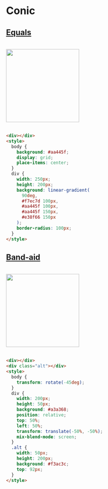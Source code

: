 # Conic

## [Equals](https://cssbattle.dev/play/31)

<img src="https://cssbattle.dev/targets/31.png">

```html
<div></div>
<style>
  body {
    background: #aa445f;
    display: grid;
    place-items: center;
  }
  div {
    width: 250px;
    height: 200px;
    background: linear-gradient(
      90deg,
      #f7ec7d 100px,
      #aa445f 100px,
      #aa445f 150px,
      #e38f66 150px
    );
    border-radius: 100px;
  }
</style>
```

## [Band-aid](https://cssbattle.dev/play/32)

<img src="https://cssbattle.dev/targets/32.png">

```html
<div></div>
<div class="alt"></div>
<style>
  body {
    transform: rotate(-45deg);
  }
  div {
    width: 200px;
    height: 50px;
    background: #a3a368;
    position: relative;
    top: 50%;
    left: 50%;
    transform: translate(-50%, -50%);
    mix-blend-mode: screen;
  }
  .alt {
    width: 50px;
    height: 200px;
    background: #f3ac3c;
    top: 92px;
  }
</style>
```

<style>
    img{
        width: 200px;
        margin: 1rem 0;
    }
</style>
